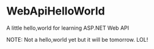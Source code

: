 WebApiHelloWorld
================

A little hello,world for learning ASP.NET Web API

NOTE: Not a hello,world yet but it will be tomorrow. LOL!